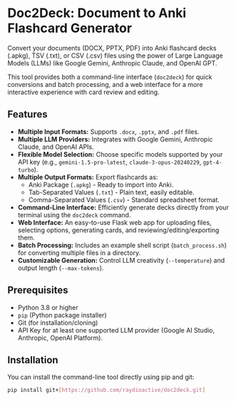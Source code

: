 # Doc2Deck: Document to Anki Flashcard Generator

Convert your documents (DOCX, PPTX, PDF) into Anki flashcard decks (.apkg), TSV (.txt), or CSV (.csv) files using the power of Large Language Models (LLMs) like Google Gemini, Anthropic Claude, and OpenAI GPT.

This tool provides both a command-line interface (`doc2deck`) for quick conversions and batch processing, and a web interface for a more interactive experience with card review and editing.

## Features

* **Multiple Input Formats:** Supports `.docx`, `.pptx`, and `.pdf` files.
* **Multiple LLM Providers:** Integrates with Google Gemini, Anthropic Claude, and OpenAI APIs.
* **Flexible Model Selection:** Choose specific models supported by your API key (e.g., `gemini-1.5-pro-latest`, `claude-3-opus-20240229`, `gpt-4-turbo`).
* **Multiple Output Formats:** Export flashcards as:
    * Anki Package (`.apkg`) - Ready to import into Anki.
    * Tab-Separated Values (`.txt`) - Plain text, easily editable.
    * Comma-Separated Values (`.csv`) - Standard spreadsheet format.
* **Command-Line Interface:** Efficiently generate decks directly from your terminal using the `doc2deck` command.
* **Web Interface:** An easy-to-use Flask web app for uploading files, selecting options, generating cards, and reviewing/editing/exporting them.
* **Batch Processing:** Includes an example shell script (`batch_process.sh`) for converting multiple files in a directory.
* **Customizable Generation:** Control LLM creativity (`--temperature`) and output length (`--max-tokens`).

## Prerequisites

* Python 3.8 or higher
* `pip` (Python package installer)
* Git (for installation/cloning)
* API Key for at least one supported LLM provider (Google AI Studio, Anthropic, OpenAI Platform).

## Installation

You can install the command-line tool directly using pip and git:

```bash
pip install git+[https://github.com/raydioactive/doc2deck.git]
